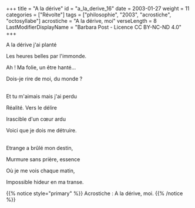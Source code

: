 +++
title = "A la dérive"
id = "a_la_derive_16"
date = 2003-01-27
weight = 11
categories = ["Révolte"]
tags = ["philosophie", "2003", "acrostiche", "octosyllabe"]
acrostiche = "A la dérive, moi"
verseLength = 8
LastModifierDisplayName = "Barbara Post - Licence CC BY-NC-ND 4.0"
+++

A la dérive j'ai planté

Les heures belles par l'immonde.

Ah ! Ma folie, un être hanté...

Dois-je rire de moi, du monde ?

 \
Et tu m'aimais mais j'ai perdu

Réalité. Vers le délire

Irascible d'un cœur ardu

Voici que je dois me détruire.

 \
Etrange a brûlé mon destin,

Murmure sans prière, essence

Où je me vois chaque matin,

Impossible hideur en ma transe.

{{% notice style="primary" %}}
Acrostiche : A la dérive, moi.
{{% /notice %}}
